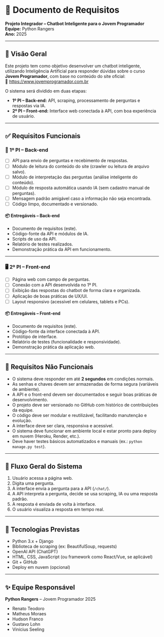 
# 📄 Documento de Requisitos  
**Projeto Integrador – Chatbot Inteligente para o Jovem Programador**  
**Equipe:** Python Rangers  
**Ano:** 2025

---

## 🧠 Visão Geral

Este projeto tem como objetivo desenvolver um chatbot inteligente, utilizando Inteligência Artificial para responder dúvidas sobre o curso **Jovem Programador**, com base no conteúdo do site oficial:  
🔗 https://www.jovemprogramador.com.br

O sistema será dividido em duas etapas:

- **1º PI – Back-end:** API, scraping, processamento de perguntas e respostas via IA.  
- **2º PI – Front-end:** Interface web conectada à API, com boa experiência de usuário.

---

## ✅ Requisitos Funcionais

### 🔧 1º PI – Back-end

- [ ] API para envio de perguntas e recebimento de respostas.
- [ ] Módulo de leitura do conteúdo do site (crawler ou leitura de arquivo salvo).
- [ ] Módulo de interpretação das perguntas (análise inteligente do conteúdo).
- [ ] Módulo de resposta automática usando IA (sem cadastro manual de perguntas).
- [ ] Mensagem padrão amigável caso a informação não seja encontrada.
- [ ] Código limpo, documentado e versionado.

#### 📦 Entregáveis – Back-end
- Documento de requisitos (este).
- Código-fonte da API e módulos de IA.
- Scripts de uso da API.
- Relatório de testes realizados.
- Demonstração prática da API em funcionamento.

---

### 🖥️ 2º PI – Front-end

- [ ] Página web com campo de perguntas.
- [ ] Conexão com a API desenvolvida no 1º PI.
- [ ] Exibição das respostas do chatbot de forma clara e organizada.
- [ ] Aplicação de boas práticas de UX/UI.
- [ ] Layout responsivo (acessível em celulares, tablets e PCs).

#### 📦 Entregáveis – Front-end
- Documento de requisitos (este).
- Código-fonte da interface conectada à API.
- Protótipo de interface.
- Relatório de testes (funcionalidade e responsividade).
- Demonstração prática da aplicação web.

---

## 🚫 Requisitos Não Funcionais

- O sistema deve responder em até **2 segundos** em condições normais.
- As senhas e chaves devem ser armazenadas de forma segura (variáveis de ambiente).
- A API e o front-end devem ser documentados e seguir boas práticas de desenvolvimento.
- O projeto deve ser versionado no GitHub com histórico de contribuições da equipe.
- O código deve ser modular e reutilizável, facilitando manutenção e evolução.
- A interface deve ser clara, responsiva e acessível.
- O sistema deve funcionar em ambiente local e estar pronto para deploy em nuvem (Heroku, Render, etc.).
- Deve haver testes básicos automatizados e manuais (ex.: `python manage.py test`).

---

## 🔁 Fluxo Geral do Sistema

1. Usuário acessa a página web.
2. Digita uma pergunta.
3. A interface envia a pergunta para a API (`/chat/`).
4. A API interpreta a pergunta, decide se usa scraping, IA ou uma resposta padrão.
5. A resposta é enviada de volta à interface.
6. O usuário visualiza a resposta em tempo real.

---

## 🧩 Tecnologias Previstas

- Python 3.x + Django
- Biblioteca de scraping (ex: BeautifulSoup, requests)
- OpenAI API (ChatGPT)
- HTML, CSS, JavaScript (ou framework como React/Vue, se aplicável)
- Git + GitHub
- Deploy em nuvem (opcional)

---

## ✨ Equipe Responsável

**Python Rangers** – Jovem Programador 2025  
- Renato Teodoro  
- Matheus Moraes  
- Hudson Franco  
- Gustavo Lohn  
- Vinícius Seeling
